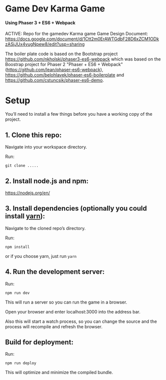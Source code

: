 # Game Dev Karma Game
#### Using Phaser 3 + ES6 + Webpack

ACTIVE: Repo for the gamedev Karma game Game Design Document: https://docs.google.com/document/d/1Ctt2m0ErAWTGdbF28D6xZCM1ODkzASjJUx4vugNpew8/edit?usp=sharing

The boiler plate code is based on the Bootstrap project https://github.com/nkholski/phaser3-es6-webpack which was based on the Boostrap project for Phaser 2 "Phaser + ES6 + Webpack" (https://github.com/lean/phaser-es6-webpack), https://github.com/belohlavek/phaser-es6-boilerplate and https://github.com/cstuncsik/phaser-es6-demo.

# Setup
You’ll need to install a few things before you have a working copy of the project.

## 1. Clone this repo:

Navigate into your workspace directory.

Run:

```git clone .....```

## 2. Install node.js and npm:

https://nodejs.org/en/


## 3. Install dependencies (optionally you could install [yarn](https://yarnpkg.com/)):

Navigate to the cloned repo’s directory.

Run:

```npm install```

or if you choose yarn, just run ```yarn```

## 4. Run the development server:

Run:

```npm run dev```

This will run a server so you can run the game in a browser.

Open your browser and enter localhost:3000 into the address bar.

Also this will start a watch process, so you can change the source and the process will recompile and refresh the browser.


## Build for deployment:

Run:

```npm run deploy```

This will optimize and minimize the compiled bundle.
